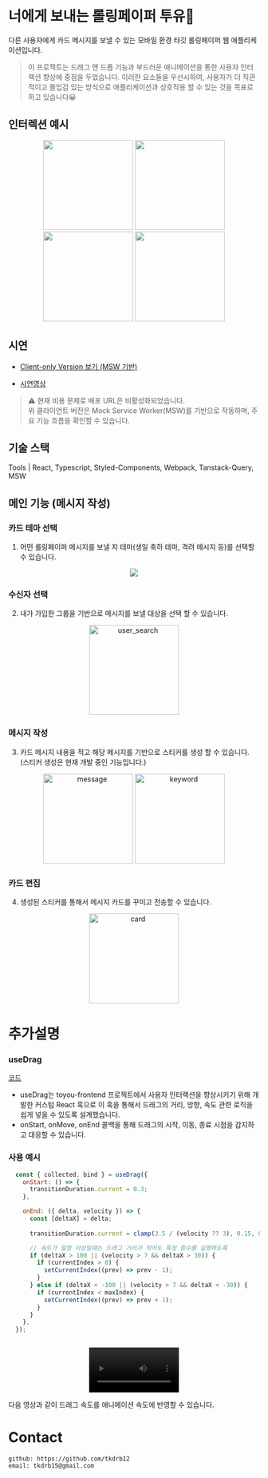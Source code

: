 # 너에게 보내는 롤링페이퍼 투유💌

다른 사용자에게 카드 메시지를 보낼 수 있는 모바일 환경 타깃 롤링페이퍼 웹 애플리케이션입니다.

> 이 프로젝트는 드래그 앤 드롭 기능과 부드러운 애니메이션을 통한 사용자 인터랙션 향상에 중점을 두었습니다. 이러한 요소들을 우선시하여, 사용자가 더 직관적이고 몰입감 있는 방식으로 애플리케이션과 상호작용 할 수 있는 것을 목표로하고 있습니다😀

## 인터렉션 예시

<p align="center">
  <img src="https://github.com/user-attachments/assets/368021b6-0071-4471-ad05-521b8664802f" width="180px">
  <img src="https://github.com/user-attachments/assets/d4bddda0-a805-44bb-8ae0-6f9232fab815" width="180px">
  <img src="https://github.com/user-attachments/assets/6bebdbf5-d795-41ce-912c-ca90aecc66a2" width="180px">
 <img src="https://github.com/user-attachments/assets/0f034679-c51e-47d7-ac6e-64053b751ed7" width="180px">
</p>

## 시연

- [Client-only Version 보기 (MSW 기반)](https://princess-in-silvertown.github.io/toyou-frontend/)

- [시연영상](https://drive.google.com/file/d/1n0C4zNIPpFBfHP-vrx6ZaqgnK74DNTHr/view?usp=sharing)

> ⚠️ 현재 비용 문제로 배포 URL은 비활성화되었습니다.  
> 위 클라이언트 버전은 Mock Service Worker(MSW)를 기반으로 작동하며, 주요 기능 흐름을 확인할 수 있습니다.

## 기술 스택

Tools | React, Typescript, Styled-Components, Webpack, Tanstack-Query, MSW

## 메인 기능 (메시지 작성)

### 카드 테마 선택

1. 어떤 롤링페이퍼 메시지를 보낼 지 테마(생일 축하 테마, 격려 메시지 등)를 선택할 수 있습니다.

<p align="center">
  <img src="https://github.com/user-attachments/assets/c79c9444-75d1-4dbf-a4b0-79d6828d91d4" >
</p>

### 수신자 선택

2. 내가 가입한 그룹을 기반으로 메시지를 보낼 대상을 선택 할 수 있습니다.

<p align="center">
<img width="180px" alt="user_search" src="https://github.com/user-attachments/assets/c7aa6e1b-c19f-4943-ad7b-2562f6a7eb36">
</p>

### 메시지 작성

3. 카드 메시지 내용을 적고 해당 메시지를 기반으로 스티커를 생성 할 수 있습니다. (스티커 생성은 현재 개발 중인 기능입니다.)

<p align="center">
<img width="180px" alt="message" src="https://github.com/user-attachments/assets/44206fa5-a723-4791-9963-02862a43215d">
<img width="180px" alt="keyword" src="https://github.com/user-attachments/assets/3392cdba-0a79-456b-943b-ba9b9bb15cce">
</p>

### 카드 편집

4. 생성된 스티커를 통해서 메시지 카드를 꾸미고 전송할 수 있습니다.

<p align="center">
<img width="180px" alt="card" src="https://github.com/user-attachments/assets/06d358c2-2b9d-4b68-a8c0-f59b1a433252"  width="180px">
</p>

# 추가설명

### useDrag
[코드](https://github.com/Princess-in-silvertown/toyou-frontend/blob/main/src/hooks/useDrag.ts)

- useDrag는 toyou-frontend 프로젝트에서 사용자 인터랙션을 향상시키기 위해 개발한 커스텀 React 훅으로 이 훅을 통해서 
드래그의 거리, 방향, 속도 관련 로직을 쉽게 넣을 수 있도록 설계했습니다.
- onStart, onMove, onEnd 콜백을 통해 드래그의 시작, 이동, 종료 시점을 감지하고 대응할 수 있습니다.

### 사용 예시

```javascript
  const { collected, bind } = useDrag({
    onStart: () => {
      transitionDuration.current = 0.3;
    },

    onEnd: ({ delta, velocity }) => {
      const [deltaX] = delta;
  
      transitionDuration.current = clamp(3.5 / (velocity ?? 3), 0.15, 0.75); // 최대값, 최소값 제한

      // 속도가 일정 이상일때는 드래그 거리가 적어도 특정 함수를 실행하도록
      if (deltaX > 100 || (velocity > 7 && deltaX > 30)) { 
        if (currentIndex > 0) {
          setCurrentIndex((prev) => prev - 1);
        }
      } else if (deltaX < -100 || (velocity > 7 && deltaX < -30)) {
        if (currentIndex < maxIndex) {
          setCurrentIndex((prev) => prev + 1);
        }
      }
    },
  });



```
<p align="center">
<video width="180px" alt="useDrag" src="https://github.com/user-attachments/assets/a5f893cd-7200-490e-9e77-32d8d295fa70">
</p>

다음 영상과 같이 드래그 속도를 애니메이션 속도에 반영할 수 있습니다.





# Contact

    github: https://github.com/tkdrb12
    email: tkdrb15@gmail.com
